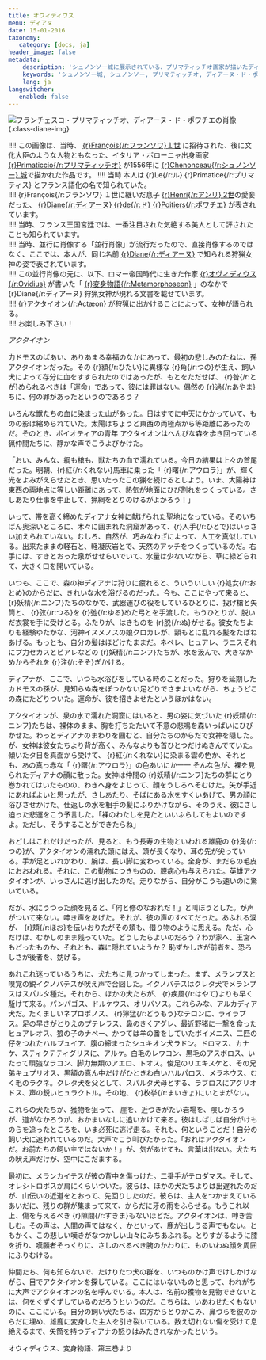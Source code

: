 ```yaml
---
title: オウィディウス
menu: ディアヌ
date: 15-01-2016
taxonomy:
   category: [docs, ja]
header_image: false
metadata:
    description: 'シュノンソー城に展示されている、プリマティッチオ画家が描いたディアーヌ・ド・ポワチエ肖像画のもとに使用された、オヴィディウス作家が書いた変身物語の第三巻のアクタイオン章の文書'
    keywords: 'シュノンソー城, シュノンソー, プリマティッチオ, ディアーヌ・ド・ポワチエ, オヴィディウス, 変身物語, アクタイオン'
    lang: ja
langswitcher:
   enabled: false
---
```

![フランチェスコ・プリマティッチオ、ディアーヌ・ド・ポワチエの肖像](https://lh3.googleusercontent.com/-61d6SAH7jYI/UrB1ZT8PKqI/AAAAAAABDVE/OGwY3Qee8vgE7hOH4wtjlaK6sg53pYTLACCo/s2048/_DSC2928.JPG) {.class-diane-img}

!!!! この画像は、当時、 [{r}François{/r:フランソワ}１世](https://ja.wikipedia.org/wiki/%E3%83%95%E3%83%A9%E3%83%B3%E3%82%BD%E3%83%AF1%E4%B8%96_(%E3%83%95%E3%83%A9%E3%83%B3%E3%82%B9%E7%8E%8B) "https://ja.wikipedia.org/wiki/フランソワ１世_（フランス国王）") に招待された、後に文化大臣のような人物ともなった、イタリア・ボローニャ出身画家 [{r}Primaticcio{/r:プリマティッチオ}](https://ja.wikipedia.org/wiki/%E3%83%95%E3%83%A9%E3%83%B3%E3%83%81%E3%82%A7%E3%82%B9%E3%82%B3%E3%83%BB%E3%83%97%E3%83%AA%E3%83%9E%E3%83%86%E3%82%A3%E3%83%83%E3%83%81%E3%82%AA "https://ja.wikipedia.org/wiki/フランチェスコ・プリマティッチオ") が1556年に [{r}Chenonceau{/r:シュノンソー} 城](https://ja.wikipedia.org/wiki/%E3%82%B7%E3%83%A5%E3%83%8E%E3%83%B3%E3%82%BD%E3%83%BC%E5%9F%8E "https://ja.wikipedia.org/wiki/シュノンソー城")で描かれた作品です。  
!!!!  当時 本人は {r}Le{/r:ル} {r}Primatice{/r:プリマティス} とフランス語化の名で知られていた。  
!!!! {r}François{/r:フランソワ} １世に継いだ息子 [{r}Henri{/r:アンリ} 2世](https://ja.wikipedia.org/wiki/%E3%82%A2%E3%83%B3%E3%83%AA2%E4%B8%96_(%E3%83%95%E3%83%A9%E3%83%B3%E3%82%B9%E7%8E%8B) "https://ja.wikipedia.org/wiki/アンリ2世_(フランス王)")の愛妾だった、 [{r}Diane{/r:ディアーヌ} {r}de{/r:ド} {r}Poitiers{/r:ポワチエ}](https://ja.wikipedia.org/wiki/%E3%83%87%E3%82%A3%E3%82%A2%E3%83%BC%E3%83%8C%E3%83%BB%E3%83%89%E3%83%BB%E3%83%9D%E3%83%AF%E3%83%81%E3%82%A8 "https://ja.wikipedia.org/wiki/ディアーヌ・ド・ポワチエ") が表されています。  
!!!! 当時、フランス王国宮廷では、一番注目された気絶する美人として評されたことも知られています。  
!!!! 当時、並行に肖像する「並行肖像」が流行だったので、直接肖像するのではなく、ここでは、本人が、同じ名前 [{r}Diane{/r:ディアーヌ}](https://ja.wikipedia.org/wiki/%E3%83%87%E3%82%A3%E3%82%A2%E3%83%BC%E3%83%8A "https://ja.wikipedia.org/wiki/ディアーナ") で知られる狩猟女神の姿で表されています。  
!!!! この並行肖像の元に、以下、ロマー帝国時代に生きた作家 [{r}オヴィディウス{/r:Ovidius}](https://ja.wikipedia.org/wiki/%E3%82%AA%E3%82%A6%E3%82%A3%E3%83%87%E3%82%A3%E3%82%A6%E3%82%B9 "https://ja.wikipedia.org/wiki/オウィディウス") が書いた「 [{r}変身物語{/r:Metamorphoseon}](https://ja.wikipedia.org/wiki/%E5%A4%89%E8%BA%AB%E7%89%A9%E8%AA%9E "https://ja.wikipedia.org/wiki/変身物語") 」のなかで {r}Diane{/r:ディアーヌ} 狩猟女神が現れる文書を載せています。  
!!!! {r}アクタイオン{/r:Actæon} が狩猟に出かけることによって、女神が語られる。  
!!!! お楽しみ下さい！

*アクタイオン*

力ドモスのばあい、ありあまる幸福のなかにあって、最初の悲しみのたねは、孫 アクタイオンだった。その {r}額{/r:ひたい}に異様な {r}角{/r:つの}が生え、飼い犬によって存分に血をすすられたのではあったが、もとをただせば、 {r}咎{/r:とが}められるべきは「運命」であって、彼には罪はない。偶然の {r}過{/r:あやま}ちに、何の罪があったというのであろう？

いろんな獣たちの血に染まった山があった。日はすでに中天にかかっていて、ものの影は縮められていた。太陽はちょうど東西の両極点から等距離にあったのだ。そのとき、ボイオティアの青年 アクタイオンはへんぴな森を歩き回っている猟仲間たちに、静かな声でこうよびかけた。

「おい、みんな、綱も槍も、獣たちの血で濡れている。今日の結果は上々の首尾だった。明朝、{r}紅{/r:くれない}馬車に乗った「 {r}曙{/r:アウロラ}」が、輝く光をよみがえらせたとき、思いたったこの猟を続けるとしよう。いま、大陽神は東西の両地点に等しい距離にあって、熱気が地面にひび割れをつくっている。さしあたり仕事を中止して、猟綱をとりのけるがよかろう！」

いって、帯を高く締めたディアナ女神に献げられた聖地になっている。そのいちばん奥深いところに、木々に囲まれた洞窟があって、{r}人手{/r:ひとで}はいっさい加えられていない。むしろ、自然が、巧みなわざによって、人工を真似している。出来たままの軽石と、軽凝灰岩とで、天然のアッチをつくっているのだ。右手には、すきとおった泉がせせらいでいて、水量は少ないながら、草に緑どられて、大きく口を開いている。

いつも、ここで、森の神ディアナは狩りに疲れると、ういういしい {r}処女{/r:おとめ}のからだに、きれいな水を浴びるのだった。今も、ここにやって来ると、 {r}妖精{/r:ニンフ}たちのなかで、武器運びの役をしているひとりに、投げ槍と矢筒と、 {r}弦{/r:つる}を {r}弛{/r:ゆる}めた弓とを手渡した。もうひとりが、脱いだ衣裳を手に受けとる。ふたりが、はきものを {r}脱{/r:ぬ}がせる。彼女たちよりも経験ゆたかな、河神イスメノスの娘クロカレが、頸もとに乱れる髪をたばねあげる。もっとも、自分の髪はほどけたままだ。ネペレ、ヒュアレ、ラニスそれにプ力セカスとピアレなどの {r}妖精{/r:ニンフ}たちが、水を汲んで、大きなかめからそれを {r}注{/r:そそ}ぎかける。

ディアナが、ここで、いつも水浴びをしている時のことだった。狩りを延期したカドモスの孫が、見知らぬ森をぽつかない足どりでさまよいながら、ちょうどこの森にたどりついた。運命が、彼を招きよせたというほかはない。

アクタイオンが、泉の水で濡れた洞窟にはいると、男の姿に気づいた {r}妖精{/r:ニンフ}たちは、裸体のまま、胸を打ちたたいて不意の悲鳴を森いっぱいにひびかせた。わっとディアナのまわりを囲むと、自分たちのからだで女神を隠した。が、女神は彼女たちより背が高く、みんなよりも首ひとつだけぬきんでていた。傾いたタ日を真面から受けて、 {r}紅{/r:くれない}に染まる雲の色か、それとも、あの真っ赤な「 {r}曙{/r:アウロラ}」の色あいにか一一  そんな色が、裸を見られたディアナの顔に散った。女神は仲間の {r}妖精{/r:ニンフ}たちの群にとり巻かれてはいたものの、わきへ身をよじって、顔をうしろへそむけた。矢が手近にあればよいと思ったが、さしあたり、そばにある水をすくいあげて、男の顔に浴びさせかけた。仕返しの水を相手の髪にふりかけながら、そのうえ、彼にさし迫った悲運をこう予言した。「裸のわたしを見たといいふらしてもよいのですよ。ただし、そうすることができたらね」

おどしはこれだけだったが、見ると、もう長寿の生物といわれる雄鹿の {r}角{/r:つの}が、アクタイオンの濡れた頭にはえ、頭が長くなり、耳の先が尖っている。手が足といれかわり、腕は、長い脚に変わっている。全身が、まだらの毛皮におおわれる。それに、この動物につきものの、臆病心も与えられた。英雄アクタイオンが、いっさんに逃げ出したのだ。走りながら、自分がこうも速いのに驚いている。

だが、水にうつった顔を見ると、「何と修のなおれだ！」と叫ぼうとした。が声がついて来ない。呻き声をあげた。それが、彼の声のすべてだった。あふれる涙が、 {r}頬{/r:ほお}を伝いおりたがその頬も、借り物のように思える。ただ、心だけは、むかしのまま残っていた。どうしたらよいのだろう？わが家へ、王宮へもどったものか、それとも、森に隠れていようか？ 恥ずかしさが前者を、恐ろしさが後者を、妨げる。

あれこれ迷っているうちに、犬たちに見つかってしまった。まず、メランプスと嗅覚の鋭イクノバテスが吠え声で合図した。イクノバテスはクレタ犬でメランプスはスパルタ種だ。それから、ほかの犬たちが、 {r}疾風{/r:はやて}よりも早く駈けて来る。パンパゴス、ドルケウス、オリバソス。これらみな、アルカディア犬だ。たくましいネプロポノス、 {r}獰猛{/r:どうもう}なテロンに、ライラプス。足の早さがとりえのプテレラス、鼻のきくアグレ、最近野猪に一撃を食ったヒュアレオス、狼の子のナペー、かつては羊の番をしていたポイメニス、二匹の仔をつれたハルプュイア、腹の締まったシュキオン犬ラドン。ドロマス、カナケ、スティクテティグリスに、アルケ。白毛のレウコン、黒毛のアスポロス、いたって頑強なラコン、脚力無類のアエロ、トオス。俊足のリエキスケと、その兄弟キュプリオス、黒額の真ん中だけがひときわ白いハルパロス、メラネウス、むく毛のラクネ。クレタ犬を父として、スパルタ犬母とする、ラブロスにアグリオドス、声の鋭いヒュラクトル。その地、 {r}枚挙{/r:まいきょ}にいとまがない。

これらの犬たちが、獲物を狙って、 崖を、近づきがたい岩場を、険しかろうが、道がなかろうが、おかまいなしに追いかけて来る。彼はしばしば自分がけものらを追ったところを、いま必死に逃げ走る。それも、何ということだ！自分の飼い犬に追われているのだ。大声でこう叫びたかった。「おれはアクタイオンだ。お前たちの飼い主ではないか！」が、気があせても、言葉は出ない。犬たちの吠え声だけが、空中にこだまする。

最初に、メランカイテスが彼の背中を傷っけた。二番手がテロダマス。そして、オレシトロポスが肩にくらいついた。彼らは、ほかの犬たちよりは出遅れたのだが、山伝いの近道をとおって、先回りしたのだ。彼らは、主人をつかまえているあいだに、残りの群が集まって来て、からだに牙の雨をふらせる。もうこれ以上、傷を与えるべき {r}隙間{/r:すきま}もないほどだ。アクタイオンは、呻き苦しむ。その声は、人間の声ではなく、かといって、鹿が出しうる声でもない。ともかく、この悲しい嘆きがなつかしい山々にみちあふれる。とりすがるように膝を折り、嘆願者そっくりに、さしのべるべき腕のかわりに、ものいわぬ顔を周囲にふりむける。

仲間たち、何も知らないで、たけりたつ犬の群を、いつものかけ声でけしかけながら、目でアクタイオンを探している。ここにはいないものと思って、われがちに大声でアクタイオンの名を呼んでいる。本人は、名前の獲物を見物できないとは、何をぐずぐずしているのだろうというのだ。こちらは、いあわせたくもないのに、ここにいる。自分の飼い犬たちは、四方からとりかこみ、鼻づらを彼のからだに埋め、雄鹿に変身した主人を引き裂いている。数え切れない傷を受けて息絶えるまで、矢筒を持つディアナの怒りはみたされなかったという。


オウィディウス、変身物語、第三巻より